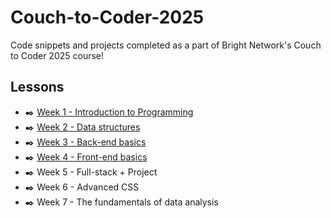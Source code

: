 # Couch-to-Coder-2025
Code snippets and projects completed as a part of Bright Network's Couch to Coder 2025 course!

## Lessons
- ✒️ [Week 1 - Introduction to Programming](/week_1/)
- ✒️ [Week 2 - Data structures](/week_2/)
- ✒️ [Week 3 - Back-end basics](/week_3/)
- ✒️ [Week 4 - Front-end basics](/week_4/)
- ✒️ Week 5 - Full-stack + Project
- ✒️ Week 6 - Advanced CSS
- ✒️ Week 7 - The fundamentals of data analysis